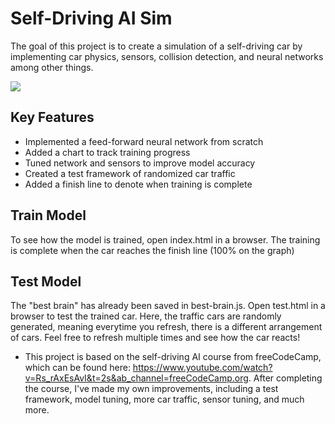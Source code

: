 # Self-Driving AI Sim
The goal of this project is to create a simulation of a self-driving car by implementing car physics, sensors, collision detection, and neural networks among other things.

![](https://github.com/foldupcircle/self-driving-ai/blob/main/self-driving-ai.gif)

## Key Features
* Implemented a feed-forward neural network from scratch
* Added a chart to track training progress
* Tuned network and sensors to improve model accuracy
* Created a test framework of randomized car traffic
* Added a finish line to denote when training is complete

## Train Model
To see how the model is trained, open index.html in a browser. The training is complete when the car reaches the finish line (100% on the graph)

## Test Model
The "best brain" has already been saved in best-brain.js. Open test.html in a browser to test the trained car. Here, the traffic cars are randomly generated, meaning everytime you refresh, there is a different arrangement of cars. Feel free to refresh multiple times and see how the car reacts!

* This project is based on the self-driving AI course from freeCodeCamp, which can be found here: https://www.youtube.com/watch?v=Rs_rAxEsAvI&t=2s&ab_channel=freeCodeCamp.org. After completing the course, I've made my own improvements, including a test framework, model tuning, more car traffic, sensor tuning, and much more.
